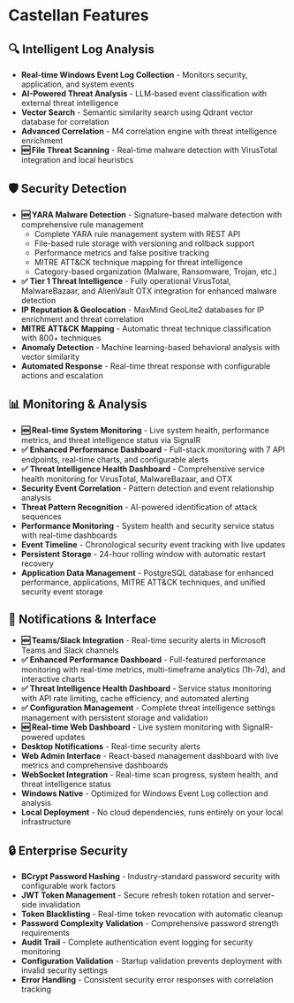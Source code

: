 # Castellan Features

## 🔍 **Intelligent Log Analysis**
- **Real-time Windows Event Log Collection** - Monitors security, application, and system events
- **AI-Powered Threat Analysis** - LLM-based event classification with external threat intelligence
- **Vector Search** - Semantic similarity search using Qdrant vector database for correlation
- **Advanced Correlation** - M4 correlation engine with threat intelligence enrichment
- **🆕 File Threat Scanning** - Real-time malware detection with VirusTotal integration and local heuristics

## 🛡️ **Security Detection**
- **🆕 YARA Malware Detection** - Signature-based malware detection with comprehensive rule management
  - Complete YARA rule management system with REST API
  - File-based rule storage with versioning and rollback support
  - Performance metrics and false positive tracking
  - MITRE ATT&CK technique mapping for threat intelligence
  - Category-based organization (Malware, Ransomware, Trojan, etc.)
- **✅ Tier 1 Threat Intelligence** - Fully operational VirusTotal, MalwareBazaar, and AlienVault OTX integration for enhanced malware detection
- **IP Reputation & Geolocation** - MaxMind GeoLite2 databases for IP enrichment and threat correlation
- **MITRE ATT&CK Mapping** - Automatic threat technique classification with 800+ techniques
- **Anomaly Detection** - Machine learning-based behavioral analysis with vector similarity
- **Automated Response** - Real-time threat response with configurable actions and escalation

## 📊 **Monitoring & Analysis**
- **🆕 Real-time System Monitoring** - Live system health, performance metrics, and threat intelligence status via SignalR
- **✅ Enhanced Performance Dashboard** - Full-stack monitoring with 7 API endpoints, real-time charts, and configurable alerts
- **✅ Threat Intelligence Health Dashboard** - Comprehensive service health monitoring for VirusTotal, MalwareBazaar, and OTX
- **Security Event Correlation** - Pattern detection and event relationship analysis
- **Threat Pattern Recognition** - AI-powered identification of attack sequences
- **Performance Monitoring** - System health and security service status with real-time dashboards
- **Event Timeline** - Chronological security event tracking with live updates
- **Persistent Storage** - 24-hour rolling window with automatic restart recovery
- **Application Data Management** - PostgreSQL database for enhanced performance, applications, MITRE ATT&CK techniques, and unified security event storage

## 🔔 **Notifications & Interface**
- **🆕 Teams/Slack Integration** - Real-time security alerts in Microsoft Teams and Slack channels
- **✅ Enhanced Performance Dashboard** - Full-featured performance monitoring with real-time metrics, multi-timeframe analytics (1h-7d), and interactive charts
- **✅ Threat Intelligence Health Dashboard** - Service status monitoring with API rate limiting, cache efficiency, and automated alerting
- **✅ Configuration Management** - Complete threat intelligence settings management with persistent storage and validation
- **🆕 Real-time Web Dashboard** - Live system monitoring with SignalR-powered updates
- **Desktop Notifications** - Real-time security alerts
- **Web Admin Interface** - React-based management dashboard with live metrics and comprehensive dashboards
- **WebSocket Integration** - Real-time scan progress, system health, and threat intelligence status
- **Windows Native** - Optimized for Windows Event Log collection and analysis
- **Local Deployment** - No cloud dependencies, runs entirely on your local infrastructure

## 🔒 **Enterprise Security**
- **BCrypt Password Hashing** - Industry-standard password security with configurable work factors
- **JWT Token Management** - Secure refresh token rotation and server-side invalidation
- **Token Blacklisting** - Real-time token revocation with automatic cleanup
- **Password Complexity Validation** - Comprehensive password strength requirements
- **Audit Trail** - Complete authentication event logging for security monitoring
- **Configuration Validation** - Startup validation prevents deployment with invalid security settings
- **Error Handling** - Consistent security error responses with correlation tracking
